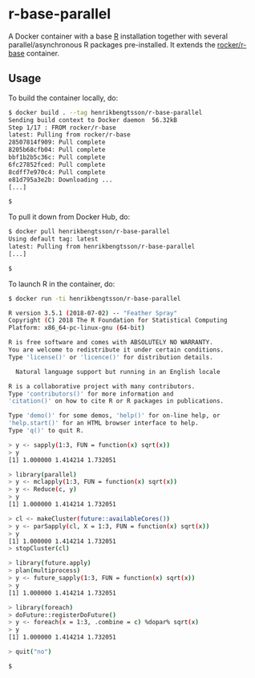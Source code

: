 # r-base-parallel

A Docker container with a base [R] installation together with several parallel/asynchronous R packages pre-installed.  It extends the [rocker/r-base] container.


## Usage

To build the container locally, do:

```sh
$ docker build . --tag henrikbengtsson/r-base-parallel
Sending build context to Docker daemon  56.32kB
Step 1/17 : FROM rocker/r-base
latest: Pulling from rocker/r-base
28507814f909: Pull complete 
8205b68cfb04: Pull complete 
bbf1b2b5c36c: Pull complete 
6fc27852fced: Pull complete 
8cdff7e970c4: Pull complete 
e81d795a3e2b: Downloading ...
[...]

$ 
```

To pull it down from Docker Hub, do:

```sh
$ docker pull henrikbengtsson/r-base-parallel
Using default tag: latest
latest: Pulling from henrikbengtsson/r-base-parallel
[...]

$ 
```


To launch R in the container, do:

```sh
$ docker run -ti henrikbengtsson/r-base-parallel

R version 3.5.1 (2018-07-02) -- "Feather Spray"
Copyright (C) 2018 The R Foundation for Statistical Computing
Platform: x86_64-pc-linux-gnu (64-bit)

R is free software and comes with ABSOLUTELY NO WARRANTY.
You are welcome to redistribute it under certain conditions.
Type 'license()' or 'licence()' for distribution details.

  Natural language support but running in an English locale

R is a collaborative project with many contributors.
Type 'contributors()' for more information and
'citation()' on how to cite R or R packages in publications.

Type 'demo()' for some demos, 'help()' for on-line help, or
'help.start()' for an HTML browser interface to help.
Type 'q()' to quit R.

> y <- sapply(1:3, FUN = function(x) sqrt(x))
> y
[1] 1.000000 1.414214 1.732051

> library(parallel)
> y <- mclapply(1:3, FUN = function(x) sqrt(x))
> y <- Reduce(c, y)
> y
[1] 1.000000 1.414214 1.732051

> cl <- makeCluster(future::availableCores())
> y <- parSapply(cl, X = 1:3, FUN = function(x) sqrt(x))
> y
[1] 1.000000 1.414214 1.732051
> stopCluster(cl)

> library(future.apply)
> plan(multiprocess)
> y <- future_sapply(1:3, FUN = function(x) sqrt(x))
> y
[1] 1.000000 1.414214 1.732051

> library(foreach)
> doFuture::registerDoFuture()
> y <- foreach(x = 1:3, .combine = c) %dopar% sqrt(x)
> y
[1] 1.000000 1.414214 1.732051

> quit("no")

$ 
```


[R]: https://www.r-project.org/
[rocker/r-base]: https://hub.docker.com/r/rocker/r-base/
